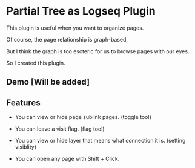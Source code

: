# Partial Tree as Logseq Plugin

This plugin is useful when you want to organize pages.

Of course, the page relationship is graph-based,

But I think the graph is too esoteric for us to browse pages with our eyes.

So I created this plugin.

## Demo \[Will be added\]

## Features

- You can view or hide page sublink pages. (toggle tool)

- You can leave a visit flag. (flag tool)

- You can view or hide layer that means what connection it is. (setting visiblity)

- You can open any page with Shift + Click.